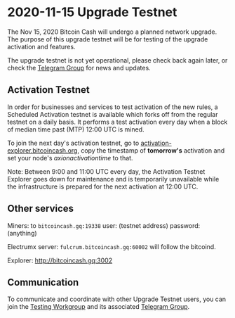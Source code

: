 2020-11-15 Upgrade Testnet
==========================

The Nov 15, 2020 Bitcoin Cash will undergo a planned network upgrade.
The purpose of this upgrade testnet will be for testing of the upgrade activation and features.

The upgrade testnet is not yet operational, please check back again later,
or check the [Telegram Group](https://t.me/joinchat/DUeWWkYZbVMjvwMTRFlRhw) for news and updates.

## Activation Testnet

In order for businesses and services to test activation of the new rules, a Scheduled Activation
testnet is available which forks off from the regular testnet on a daily basis. It performs a test
activation every day when a block of median time past (MTP) 12:00 UTC is mined.

To join the next day's activation testnet, go to [activation-explorer.bitcoincash.org](https://activation-explorer.bitcoincash.org), copy the
timestamp of **tomorrow's** activation and set your node's <em>axionactivationtime</em> to that.

Note: Between 9:00 and 11:00 UTC every day, the Activation Testnet Explorer goes down for maintenance
and is temporarily unavailable while the infrastructure is prepared for the next activation at 12:00
UTC.

## Other services

Miners: to `bitcoincash.gq:19338`
user: (testnet address) password:(anything)

Electrumx server: `fulcrum.bitcoincash.gq:60002` will follow the bitcoind.

Explorer: http://bitcoincash.gq:3002

## Communication

To communicate and coordinate with other Upgrade Testnet users, you can join the [Testing Workgroup](workgroup.md) and its associated [Telegram Group](https://t.me/joinchat/DUeWWkYZbVMjvwMTRFlRhw).

